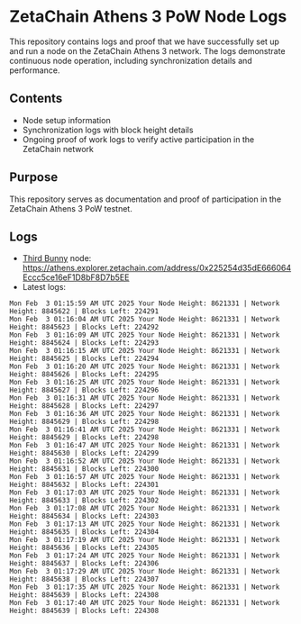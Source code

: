 # ZetaChain Athens 3 PoW Node Logs
This repository contains logs and proof that we have successfully set up and run a node on the ZetaChain Athens 3 network. The logs demonstrate continuous node operation, including synchronization details and performance.

## Contents
- Node setup information
- Synchronization logs with block height details
- Ongoing proof of work logs to verify active participation in the ZetaChain network

## Purpose
This repository serves as documentation and proof of participation in the ZetaChain Athens 3 PoW testnet.

## Logs

- [Third Bunny](https://thirdbunny.xyz/) node: https://athens.explorer.zetachain.com/address/0x225254d35dE666064Eccc5ce16eF1D8bF8D7b5EE
- Latest logs:
```
Mon Feb  3 01:15:59 AM UTC 2025 Your Node Height: 8621331 | Network Height: 8845622 | Blocks Left: 224291
Mon Feb  3 01:16:04 AM UTC 2025 Your Node Height: 8621331 | Network Height: 8845623 | Blocks Left: 224292
Mon Feb  3 01:16:09 AM UTC 2025 Your Node Height: 8621331 | Network Height: 8845624 | Blocks Left: 224293
Mon Feb  3 01:16:15 AM UTC 2025 Your Node Height: 8621331 | Network Height: 8845625 | Blocks Left: 224294
Mon Feb  3 01:16:20 AM UTC 2025 Your Node Height: 8621331 | Network Height: 8845626 | Blocks Left: 224295
Mon Feb  3 01:16:25 AM UTC 2025 Your Node Height: 8621331 | Network Height: 8845627 | Blocks Left: 224296
Mon Feb  3 01:16:31 AM UTC 2025 Your Node Height: 8621331 | Network Height: 8845628 | Blocks Left: 224297
Mon Feb  3 01:16:36 AM UTC 2025 Your Node Height: 8621331 | Network Height: 8845629 | Blocks Left: 224298
Mon Feb  3 01:16:41 AM UTC 2025 Your Node Height: 8621331 | Network Height: 8845629 | Blocks Left: 224298
Mon Feb  3 01:16:47 AM UTC 2025 Your Node Height: 8621331 | Network Height: 8845630 | Blocks Left: 224299
Mon Feb  3 01:16:52 AM UTC 2025 Your Node Height: 8621331 | Network Height: 8845631 | Blocks Left: 224300
Mon Feb  3 01:16:57 AM UTC 2025 Your Node Height: 8621331 | Network Height: 8845632 | Blocks Left: 224301
Mon Feb  3 01:17:03 AM UTC 2025 Your Node Height: 8621331 | Network Height: 8845633 | Blocks Left: 224302
Mon Feb  3 01:17:08 AM UTC 2025 Your Node Height: 8621331 | Network Height: 8845634 | Blocks Left: 224303
Mon Feb  3 01:17:13 AM UTC 2025 Your Node Height: 8621331 | Network Height: 8845635 | Blocks Left: 224304
Mon Feb  3 01:17:19 AM UTC 2025 Your Node Height: 8621331 | Network Height: 8845636 | Blocks Left: 224305
Mon Feb  3 01:17:24 AM UTC 2025 Your Node Height: 8621331 | Network Height: 8845637 | Blocks Left: 224306
Mon Feb  3 01:17:29 AM UTC 2025 Your Node Height: 8621331 | Network Height: 8845638 | Blocks Left: 224307
Mon Feb  3 01:17:35 AM UTC 2025 Your Node Height: 8621331 | Network Height: 8845639 | Blocks Left: 224308
Mon Feb  3 01:17:40 AM UTC 2025 Your Node Height: 8621331 | Network Height: 8845639 | Blocks Left: 224308
```
